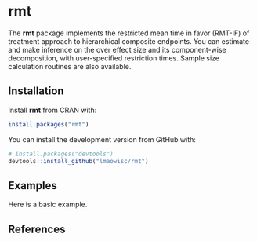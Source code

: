 
<!-- README.md is generated from README.Rmd. Please edit that file -->

# rmt

The **rmt** package implements the restricted mean time in favor
(RMT-IF) of treatment approach to hierarchical composite endpoints. You
can estimate and make inference on the over effect size and its
component-wise decomposition, with user-specified restriction times.
Sample size calculation routines are also available.

## Installation

Install **rmt** from CRAN with:

``` r
install.packages("rmt")
```

You can install the development version from GitHub with:

``` r
# install.packages("devtools")
devtools::install_github("lmaowisc/rmt")
```

## Examples

Here is a basic example.

## References
